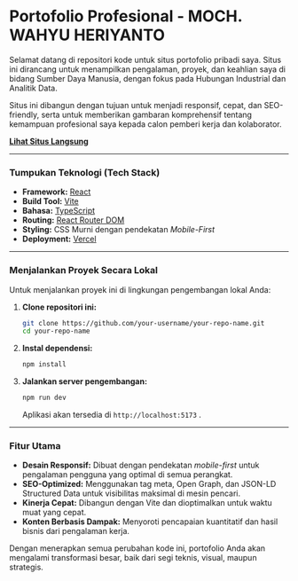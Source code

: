 # Portofolio Profesional - MOCH. WAHYU HERIYANTO

Selamat datang di repositori kode untuk situs portofolio pribadi saya. Situs ini dirancang untuk menampilkan pengalaman, proyek, dan keahlian saya di bidang Sumber Daya Manusia, dengan fokus pada Hubungan Industrial dan Analitik Data.

Situs ini dibangun dengan tujuan untuk menjadi responsif, cepat, dan SEO-friendly, serta untuk memberikan gambaran komprehensif tentang kemampuan profesional saya kepada calon pemberi kerja dan kolaborator.

**[Lihat Situs Langsung](https://your-vercel-domain.vercel.app)**  <!-- Ganti dengan URL Vercel Anda -->

---

### Tumpukan Teknologi (Tech Stack)

*   **Framework:** [React](https://reactjs.org/)
*   **Build Tool:** [Vite](https://vitejs.dev/)
*   **Bahasa:** [TypeScript](https://www.typescriptlang.org/)
*   **Routing:** [React Router DOM](https://reactrouter.com/)
*   **Styling:** CSS Murni dengan pendekatan *Mobile-First*
*   **Deployment:** [Vercel](https://vercel.com/)

---

### Menjalankan Proyek Secara Lokal

Untuk menjalankan proyek ini di lingkungan pengembangan lokal Anda:

1.  **Clone repositori ini:**
    ```bash
    git clone https://github.com/your-username/your-repo-name.git
    cd your-repo-name
    ```

2.  **Instal dependensi:**
    ```bash
    npm install
    ```

3.  **Jalankan server pengembangan:**
    ```bash
    npm run dev
    ```

    Aplikasi akan tersedia di `http://localhost:5173` .

---

### Fitur Utama

*   **Desain Responsif:** Dibuat dengan pendekatan *mobile-first* untuk pengalaman pengguna yang optimal di semua perangkat.
*   **SEO-Optimized:** Menggunakan tag meta, Open Graph, dan JSON-LD Structured Data untuk visibilitas maksimal di mesin pencari.
*   **Kinerja Cepat:** Dibangun dengan Vite dan dioptimalkan untuk waktu muat yang cepat.
*   **Konten Berbasis Dampak:** Menyoroti pencapaian kuantitatif dan hasil bisnis dari pengalaman kerja.

Dengan menerapkan semua perubahan kode ini, portofolio Anda akan mengalami transformasi besar, baik dari segi teknis, visual, maupun strategis.
